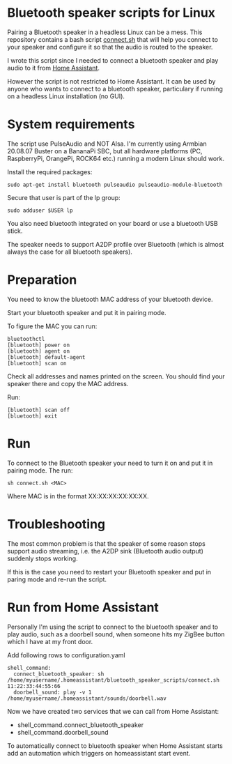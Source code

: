 # Bluetooth speaker scripts for Linux

Pairing a Bluetooth speaker in a headless Linux can be a mess. This repository
contains a bash script [connect.sh](connect.sh) that will help you connect
to your speaker and configure it so that the audio is routed to the speaker.

I wrote this script since I needed to connect a bluetooth speaker and play
audio to it from [Home Assistant](http://www.home-assistant.io).

However the script is not restricted to Home Assistant. It can be used
by anyone who wants to connect to a bluetooth speaker, particulary if
running on a headless Linux installation (no GUI).

# System requirements

The script use PulseAudio and NOT Alsa. I'm currently using Armbian 20.08.07
Buster on a BananaPi SBC, but all hardware platforms (PC, RaspberryPi, OrangePi,
ROCK64 etc.) running a modern Linux should work.

Install the required packages:

    sudo apt-get install bluetooth pulseaudio pulseaudio-module-bluetooth

Secure that user is part of the lp group:

    sudo adduser $USER lp

You also need bluetooth integrated on your board or use a bluetooth USB stick.

The speaker needs to support A2DP profile over Bluetooth (which is almost always
the case for all bluetooth speakers).

# Preparation

You need to know the bluetooth MAC address of your bluetooth device. 

Start your bluetooth speaker and put it in pairing mode.

To figure the MAC you can run:

    bluetoothctl
    [bluetooth] power on
    [bluetooth] agent on
    [bluetooth] default-agent
    [bluetooth] scan on

Check all addresses and names printed on the screen. You should find your speaker
there and copy the MAC address.

Run:

    [bluetooth] scan off
    [bluetooth] exit

# Run

To connect to the Bluetooth speaker your need to turn it on and put it in pairing
mode. The run:

    sh connect.sh <MAC>

Where MAC is in the format XX:XX:XX:XX:XX:XX.

# Troubleshooting

The most common problem is that the speaker of some reason stops support audio
streaming, i.e. the A2DP sink (Bluetooth audio output) suddenly stops working.

If this is the case you need to restart your Bluetooth speaker and put in paring
mode and re-run the script.

# Run from Home Assistant

Personally I'm using the script to connect to the bluetooth speaker and to play
audio, such as a doorbell sound, when someone hits my ZigBee button which I
have at my front door.

Add following rows to configuration.yaml

    shell_command:
      connect_bluetooth_speaker: sh /home/myusername/.homeassistant/bluetooth_speaker_scripts/connect.sh 11:22:33:44:55:66
      doorbell_sound: play -v 1 /home/myusername/.homeassistant/sounds/doorbell.wav

Now we have created two services that we can call from Home Assistant:

- shell\_command.connect\_bluetooth\_speaker
- shell\_command.doorbell\_sound

To automatically connect to bluetooth speaker when Home Assistant starts
add an automation which triggers on homeassistant start event.
 
